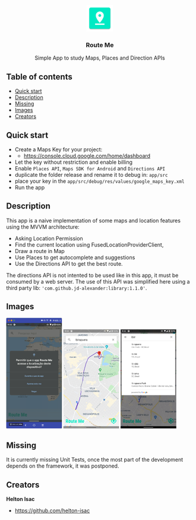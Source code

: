 <p align="center">
  <img src="./readme_assets/ic_launcher.png" width=72 height=72>
  
  <h3 align="center">Route Me</h3>

  <p align="center">
    Simple App to study Maps, Places and Direction APIs
    <br>
  </p>
</p>

## Table of contents

- [Quick start](#quick-start)
- [Description](#description)
- [Missing](#missing)
- [Images](#images)
- [Creators](#creators)

## Quick start

- Create a Maps Key for your project:
- - https://console.cloud.google.com/home/dashboard
- Let the key without restriction and enable billing
- Enable `Places API`, `Maps SDK for Android` and `Directions API`
- duplicate the folder release and rename it to debug in: `app/src`
- place your key in the `app/src/debug/res/values/google_maps_key.xml`
- Run the app

## Description

This app is a naive implementation of some maps and location features using the MVVM architecture:

- Asking Location Permission
- Find the current location using FusedLocationProviderClient,
- Draw a route in Map
- Use Places to get autocomplete and suggestions
- Use the Directions API to get the best route.

The directions API is not intented to be used like in this app, it must be consumed by a web server. The use of this API was simplified here using a third party lib: `'com.github.jd-alexander:library:1.1.0'`.

## Images

<img src="./readme_assets/masp_gif.gif" width=150>
<img src="./readme_assets/route.png" width=150>
<img src="./readme_assets/Searching.png" width=150>

## Missing

It is currently missing Unit Tests, once the most part of the development depends on the framework, it was postponed.

## Creators

**Helton Isac**

- <https://github.com/helton-isac>
